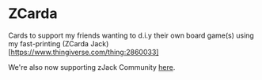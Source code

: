 # ZCarda
Cards to support my friends wanting to d.i.y their own board game(s) using my fast-printing (ZCarda Jack)[https://www.thingiverse.com/thing:2860033]

We're also now supporting zJack Community [here](https://ko-fi.com/post/A-Customizable-Board-Game-Y8Y71BGS6Y).

